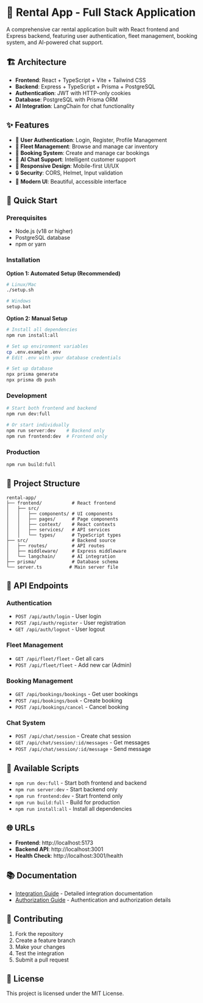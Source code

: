 # 🚗 Rental App - Full Stack Application

A comprehensive car rental application built with React frontend and Express backend, featuring user authentication, fleet management, booking system, and AI-powered chat support.

## 🏗️ Architecture

- **Frontend**: React + TypeScript + Vite + Tailwind CSS
- **Backend**: Express + TypeScript + Prisma + PostgreSQL
- **Authentication**: JWT with HTTP-only cookies
- **Database**: PostgreSQL with Prisma ORM
- **AI Integration**: LangChain for chat functionality

## ✨ Features

- 🔐 **User Authentication**: Login, Register, Profile Management
- 🚗 **Fleet Management**: Browse and manage car inventory
- 📅 **Booking System**: Create and manage car bookings
- 💬 **AI Chat Support**: Intelligent customer support
- 📱 **Responsive Design**: Mobile-first UI/UX
- 🔒 **Security**: CORS, Helmet, Input validation
- 🎨 **Modern UI**: Beautiful, accessible interface

## 🚀 Quick Start

### Prerequisites
- Node.js (v18 or higher)
- PostgreSQL database
- npm or yarn

### Installation

**Option 1: Automated Setup (Recommended)**
```bash
# Linux/Mac
./setup.sh

# Windows
setup.bat
```

**Option 2: Manual Setup**
```bash
# Install all dependencies
npm run install:all

# Set up environment variables
cp .env.example .env
# Edit .env with your database credentials

# Set up database
npx prisma generate
npx prisma db push
```

### Development

```bash
# Start both frontend and backend
npm run dev:full

# Or start individually
npm run server:dev    # Backend only
npm run frontend:dev  # Frontend only
```

### Production

```bash
npm run build:full
```

## 📁 Project Structure

```
rental-app/
├── frontend/           # React frontend
│   ├── src/
│   │   ├── components/ # UI components
│   │   ├── pages/      # Page components
│   │   ├── context/    # React contexts
│   │   ├── services/   # API services
│   │   └── types/      # TypeScript types
├── src/                # Backend source
│   ├── routes/         # API routes
│   ├── middleware/     # Express middleware
│   └── langchain/      # AI integration
├── prisma/             # Database schema
└── server.ts          # Main server file
```

## 🔌 API Endpoints

### Authentication
- `POST /api/auth/login` - User login
- `POST /api/auth/register` - User registration
- `GET /api/auth/logout` - User logout

### Fleet Management
- `GET /api/fleet/fleet` - Get all cars
- `POST /api/fleet/fleet` - Add new car (Admin)

### Booking Management
- `GET /api/bookings/bookings` - Get user bookings
- `POST /api/bookings/book` - Create booking
- `POST /api/bookings/cancel` - Cancel booking

### Chat System
- `POST /api/chat/session` - Create chat session
- `GET /api/chat/session/:id/messages` - Get messages
- `POST /api/chat/session/:id/message` - Send message

## 🔧 Available Scripts

- `npm run dev:full` - Start both frontend and backend
- `npm run server:dev` - Start backend only
- `npm run frontend:dev` - Start frontend only
- `npm run build:full` - Build for production
- `npm run install:all` - Install all dependencies

## 🌐 URLs

- **Frontend**: http://localhost:5173
- **Backend API**: http://localhost:3001
- **Health Check**: http://localhost:3001/health

## 📚 Documentation

- [Integration Guide](./INTEGRATION_GUIDE.md) - Detailed integration documentation
- [Authorization Guide](./AUTHORIZATION_README.md) - Authentication and authorization details

## 🤝 Contributing

1. Fork the repository
2. Create a feature branch
3. Make your changes
4. Test the integration
5. Submit a pull request

## 📄 License

This project is licensed under the MIT License.
